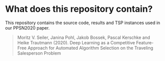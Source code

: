 # What does this repository contain?

This repository contains the source code, results and TSP instances used in our PPSN2020 paper.

> Moritz V. Seiler, Janina Pohl, Jakob Bossek, Pascal Kerschke and Heike Trautmann (2020). Deep Learning as a Competitive Feature-Free Approach for Automated Algorithm Selection on the Traveling Salesperson Problem
